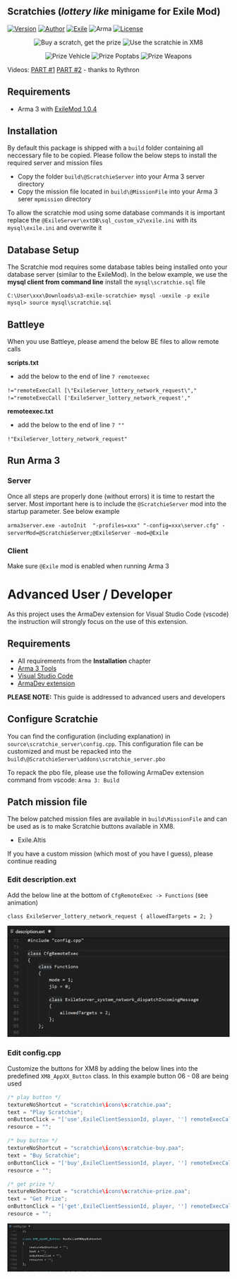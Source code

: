 ## Scratchies (*lottery like* minigame for Exile Mod)
[![Version](https://img.shields.io/badge/Version-1.5-green.svg)](https://github.com/ole1986/a3-exile-scratchie/releasese)
[![Author](https://img.shields.io/badge/Author-ole1986-green.svg)](https://github.com/ole1986)
[![Exile](https://img.shields.io/badge/Exile-1.0.4%20Pineapple-C72651.svg)](http://www.exilemod.com/downloads/)
![Arma](https://img.shields.io/badge/Arma-1.80-blue.svg)
[![License](https://img.shields.io/badge/License-APL-blue.svg)](https://www.bistudio.com/community/licenses/arma-public-license)

<p align="center">
    <img src="images/scratchie-xm8apps.PNG" width="250" title="Buy a scratch, get the prize">
    <img src="images/scratchie-xm8apps-inside.PNG" width="250" title="Use the scratchie in XM8">
</p>
<p align="center">
    <img src="images/prize-vehicle.jpg" width="250" title="Prize Vehicle">
    <img src="images/prize-poptabs.jpg" width="250" title="Prize Poptabs">
    <img src="images/winner-message.png" width="250" title="Prize Weapons">
</p>

Videos: [PART #1](https://www.youtube.com/watch?v=zVPXYhhYrbU) [PART #2](https://www.youtube.com/watch?v=2MC45ycnOkc) - thanks to Rythron

## Requirements

* Arma 3 with [ExileMod 1.0.4](http://www.exilemod.com/downloads/)

## Installation

By default this package is shipped with a `build` folder containing all neccessary file to be copied. Please follow the below steps to install the required server and mission files

* Copy the folder `build\@ScratchieServer` into your Arma 3 server directory
* Copy the mission file located in `build\@MissionFile` into your Arma 3 serer `mpmission` directory

To allow the scratchie mod using some database commands it is important replace the `@ExileServer\extDB\sql_custom_v2\exile.ini` with its `mysql\exile.ini` and overwrite it

## Database Setup

The Scratchie mod requires some database tables being installed onto your database server (similar to the ExileMod).
In the below example, we use the **mysql client from command line** install the `mysql\scratchie.sql` file

```
C:\User\xxx\Downloads\a3-exile-scratchie> mysql -uexile -p exile
mysql> source mysql\scratchie.sql
```

## Battleye

When you use Battleye, please amend the below BE files to allow remote calls

**scripts.txt**

+ add the below to the end of line `7 remoteexec`

 `!="remoteExecCall [\"ExileServer_lottery_network_request\"," !="remoteExecCall ['ExileServer_lottery_network_request',"`
 
**remoteexec.txt**

+ add the below to the end of line `7 ""`

 `!"ExileServer_lottery_network_request"`

## Run Arma 3

### Server

Once all steps are properly done (without errors) it is time to restart the server. Most important here is to include the `@ScratchieServer` mod into the startup parameter. See below example

`arma3server.exe -autoInit  "-profiles=xxx" "-config=xxx\server.cfg" -serverMod=@ScratchieServer;@ExileServer -mod=@Exile`

### Client

Make sure `@Exile` mod is enabled when running Arma 3

# Advanced User / Developer

As this project uses the ArmaDev extension for Visual Studio Code (vscode) the instruction will strongly focus on the use of this extension.

## Requirements

* All requirements from the **Installation** chapter
* [Arma 3 Tools](https://community.bistudio.com/wiki/Arma_3_Tools_Installation)
* [Visual Studio Code](https://code.visualstudio.com/)
* [ArmaDev extension](https://marketplace.visualstudio.com/items?itemName=ole1986.arma-dev)

**PLEASE NOTE:** This guide is addressed to advanced users and developers

## Configure Scratchie

You can find the configuration (including explanation) in `source\scratchie_server\config.cpp`.
This configuration file can be customized and must be repacked into the `build\@ScratchieServer\addons\scratchie_server.pbo`

To repack the pbo file, please use the following ArmaDev extension command from vscode: `Arma 3: Build`

## Patch mission file

The below patched mission files are available in `build\MissionFile` and can be used as is to make Scratchie buttons available in XM8.

* Exile.Altis

If you have a custom mission (which most of you have I guess), please continue reading

### Edit description.ext

Add the below line at the bottom of `CfgRemoteExec -> Functions` (see animation)

```
class ExileServer_lottery_network_request { allowedTargets = 2; }
```

![Mission description.ext](images/guide-mission-description.gif)

### Edit config.cpp

Customize the buttons for XM8 by adding the below lines into the predefined `XM8_AppXX_Button` class.
In this example button 06 - 08 are being used

```c
/* play button */
textureNoShortcut = "scratchie\icons\scratchie.paa";
text = "Play Scratchie";
onButtonClick = "['use',ExileClientSessionId, player, ''] remoteExecCall ['ExileServer_lottery_network_request', 2];";
resource = "";
```

```c
/* buy button */
textureNoShortcut = "scratchie\icons\scratchie-buy.paa";
text = "Buy Scratchie";
onButtonClick = "['buy',ExileClientSessionId, player, ''] remoteExecCall ['ExileServer_lottery_network_request', 2];";
resource = "";
```

```c
/* get prize */
textureNoShortcut = "scratchie\icons\scratchie-prize.paa";
text = "Get Prize";
onButtonClick = "['get',ExileClientSessionId, player, ''] remoteExecCall ['ExileServer_lottery_network_request', 2];";
resource = "";
```

![Mission config.cpp](images/guide-mission-config.gif)
